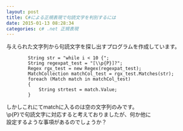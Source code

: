 ```yaml
---
layout: post
title: C#による正規表現で句読文字を判別するには
date: 2015-01-13 08:28:34
categories: c# .net 正規表現
---
```

<p>与えられた文字列から句読文字を探し出すプログラムを作成しています。</p>

<pre><code>        String str = "while i &lt; 10 {";
        String regexpat_test = "[\\p{P}]?";
        Regex rgx_test = new Regex(regexpat_test);
        MatchCollection matchCol_test = rgx_test.Matches(str);
        foreach (Match match in matchCol_test)
        {
            String strtest = match.Value;
        }
</code></pre>

<p>しかしこれにてmatchに入るのは空の文字列のみです。<br>
\p{P}で句読文字に対応すると考えておりましたが、何か他に<br>
設定するような事項があるのでしょうか？</p>
